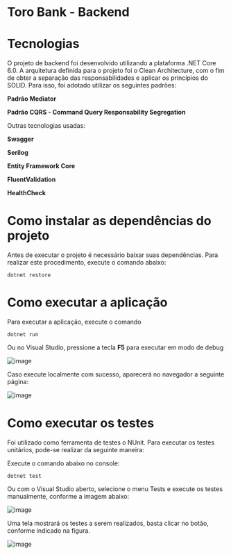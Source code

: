 # Toro Bank - Backend

# Tecnologias
O projeto de backend foi desenvolvido utilizando a plataforma .NET Core 6.0.
A arquitetura definida para o projeto foi o Clean Architecture, com o fim de obter a separação das responsabilidades e aplicar os princípios do SOLID.
Para isso, foi adotado utilizar os seguintes padrões:

  **Padrão Mediator**
  
  **Padrão CQRS - Command Query Responsability Segregation**


  Outras tecnologias usadas:
  
  **Swagger**
  
  **Serilog**
  
  **Entity Framework Core**
  
  **FluentValidation**
  
  **HealthCheck**
  
 
# Como instalar as dependências do projeto
Antes de executar o projeto é necessário baixar suas dependências. Para realizar este procedimento, execute o comando abaixo:
```
dotnet restore
```

# Como executar a aplicação

Para executar a aplicação, execute o comando 
```
dotnet run
```
Ou no Visual Studio, pressione a tecla **F5** para executar em modo de debug

![image](https://user-images.githubusercontent.com/79017725/169442742-89fde6de-0ac6-4d18-9df7-48e76514a331.png)

Caso execute localmente com sucesso, aparecerá no navegador a seguinte página:

![image](https://user-images.githubusercontent.com/79017725/169444464-982e08ee-d3ec-4350-ae2b-db5021f6ca76.png)


# Como executar os testes
Foi utilizado como ferramenta de testes o NUnit.
Para executar os testes unitários, pode-se realizar da seguinte maneira:

Execute o comando abaixo no console:

```
dotnet test
```

Ou com o Visual Studio aberto, selecione o menu Tests e execute os testes manualmente, conforme a imagem abaixo:

![image](https://user-images.githubusercontent.com/79017725/169443667-3e6f986d-8a89-4230-baa0-01b4ec4582fd.png)

Uma tela mostrará os testes a serem realizados, basta clicar no botão, conforme indicado na figura.

![image](https://user-images.githubusercontent.com/79017725/169443437-4c454668-d302-418d-9278-84ba7f7779ab.png)


